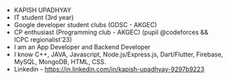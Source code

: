 - KAPISH UPADHYAY
- IT student (3rd year)
- Google developer student clubs (GDSC - AKGEC)
- CP enthusiast (Programming club - AKGEC) (pupil @codeforces && ICPC regionalist'23)
- I am an App Developer and Backend Developer
- I know C++, JAVA, Javascript, Node.js/Express.js, Dart/Flutter, Firebase, MySQL, MongoDB, HTML, CSS.
- Linkedin - https://in.linkedin.com/in/kapish-upadhyay-9297b9223


